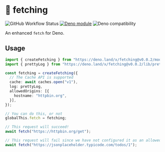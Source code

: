 # 🦚 fetching

![GitHub Workflow Status](https://github.com/deckchairlabs/fetching/actions/workflows/ci.yml/badge.svg)
[![Deno module](https://shield.deno.dev/x/fetching)](https://deno.land/x/fetching)
![Deno compatibility](https://shield.deno.dev/deno/^1.20.0)

An enhanced `fetch` for Deno.

## Usage

```ts
import { createFetching } from "https://deno.land/x/fetching@v0.0.2/mod.ts";
import { prettyLog } from "https://deno.land/x/fetching@v0.0.2/lib/prettyLog.ts";

const fetching = createFetching({
  // The Cache API is supported
  cache: await caches.open("v1"),
  log: prettyLog,
  allowedOrigins: [{
    hostname: "httpbin.org",
  }],
});

// You can do this, or not
globalThis.fetch = fetching;

// This request will succeed!
await fetch("https://httpbin.org/get");

// This request will fail since we have not configured it as an allowedOrigin
await fetch("https://jsonplaceholder.typicode.com/todos/1");
```
